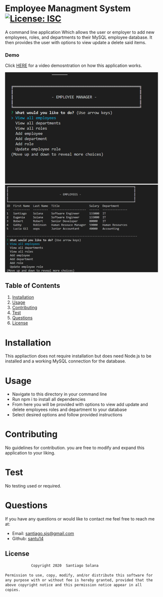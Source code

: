 
# Employee Managment System     [![License: ISC](https://img.shields.io/badge/License-ISC-blue.svg)](https://opensource.org/licenses/ISC)

A command line application Which allows the user or employer to add new employees, roles, and departments to their MySQL employee database. It then provides the user with options to view update a delete said items.

### Demo
Click [HERE](https://www.youtube.com/watch?v=RP5Hkt7k4Fk&feature=youtu.be) for a video demosntration on how this application works.

![Employee Manager](images/employee-tracker.png)
![Employee Manager](images/employee-tracker2.png)

    
## Table of Contents
    
1. [Installation](#installation)
2. [Usage](#usage)
3. [Contributing](#contributing)
4. [Test](#test)
5. [Questions](#questions)
6. [License](#license)
    
# Installation
This appliaction does not require installation but does need Node.js to be installed and a working MySQL connection for the database.
# Usage
 - Navigate to this directory in your command line 
 - Run npm i to install all dependencies 
 - From here you will be provided with options to view add update and delete employees roles and department to your database 
 - Select desired options and follow provided instructions
# Contributing
No guidelines for contribution. you are free to modify and expand this application to your liking.
# Test
No testing used or required.
# Questions
If you have any questions or would like to contact me feel free to reach me at:
- Email: santiago.sjs@gmail.com
- Github: [santu14](https://github.com/santu14)

## License

                Copyright 2020  Santiago Solana

    Permission to use, copy, modify, and/or distribute this software for any purpose with or without fee is hereby granted, provided that the above copyright notice and this permission notice appear in all copies.
